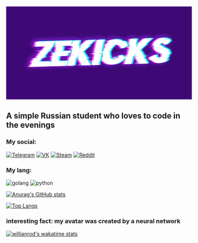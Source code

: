 [![Header](https://github.com/Zek1ckzzz/Zek1ckzzz/blob/main/source/icon.png)](https://t.me/zekicks)

## A simple Russian student who loves to code in the evenings

### My social:
[![Telegram](https://img.shields.io/badge/Telegram-white?style=for-the-badge&logo=telegram)](https://t.me/zekicks)
[![VK](https://img.shields.io/badge/VK-white?style=for-the-badge&logo=Vk)](https://vk.com/zekicks)
[![Steam](https://img.shields.io/badge/Steam-black?style=for-the-badge&logo=steam)](https://steamcommunity.com/id/zekicks/)
[![Reddit](https://img.shields.io/badge/Reddit-black?style=for-the-badge&logo=reddit)](https://www.reddit.com/user/zekicksmp4)
### My lang:
![golang](https://img.shields.io/badge/GO-blueviolet?style=for-the-badge&logo=go)
![python](https://img.shields.io/badge/Python-white?style=for-the-badge&logo=python)

[![Anurag's GitHub stats](https://github-readme-stats.vercel.app/api?username=Zek1ckzzz&show_icons=true&theme=synthwave)](https://github.com/Zek1ckzzz)

[![Top Langs](https://github-readme-stats.vercel.app/api/top-langs/?username=Zek1ckzzz&layout=compact)](https://github.com/Zek1ckzzz)
### interesting fact: my avatar was created by a neural network
[![willianrod's wakatime stats](https://github-readme-stats.vercel.app/api/wakatime?username=Zekicks)](https://github.com/anuraghazra/github-readme-stats)